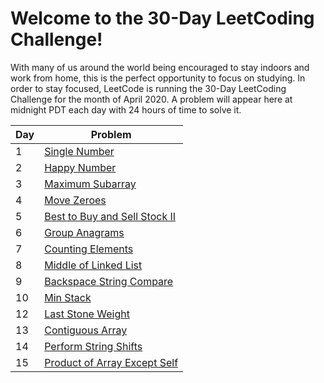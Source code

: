 # Welcome to the 30-Day LeetCoding Challenge!

With many of us around the world being encouraged to stay indoors and work from home, this is the perfect opportunity to focus on studying. In order to stay focused, LeetCode is running the 30-Day LeetCoding Challenge for the month of April 2020. A problem will appear here at midnight PDT each day with 24 hours of time to solve it.

Day  | Problem
---------- | --------
1 | [Single Number](https://github.com/ravikumark815/30-Day-LeetCoding-Challenge/blob/master/1-SingleNumber.py)
2 | [Happy Number](https://github.com/ravikumark815/30-Day-LeetCoding-Challenge/blob/master/2-Happy-Number.py)
3 | [Maximum Subarray](https://github.com/ravikumark815/30-Day-LeetCoding-Challenge/blob/master/3-Maximum-Subarray.py)
4 | [Move Zeroes](https://github.com/ravikumark815/30-Day-LeetCoding-Challenge/blob/master/4-Move-Zeroes.py)
5 | [Best to Buy and Sell Stock II](https://github.com/ravikumark815/30-Day-LeetCoding-Challenge/blob/master/5-Best-Time-to-Buy-and-Sell-Stock-II.py)
6 | [Group Anagrams](https://github.com/ravikumark815/30-Day-LeetCoding-Challenge/blob/master/6-Group-Anagrams.py)
7 | [Counting Elements](https://github.com/ravikumark815/30-Day-LeetCoding-Challenge/blob/master/7-Counting-Elements.py)
8 | [Middle of Linked List](https://github.com/ravikumark815/30-Day-LeetCoding-Challenge/blob/master/8-Middle-of-the-linked-list.py)
9 | [Backspace String Compare](https://github.com/ravikumark815/30-Day-LeetCoding-Challenge/blob/master/9-Backspace-String-Compare.py)
10 | [Min Stack](https://github.com/ravikumark815/30-Day-LeetCoding-Challenge/blob/master/10-Min-Stack.py)
12 | [Last Stone Weight](https://github.com/ravikumark815/30-Day-LeetCoding-Challenge/blob/master/12-Last-Stone-Weight.py)
13 | [Contiguous Array](https://github.com/ravikumark815/30-Day-LeetCoding-Challenge/blob/master/13-Contiguous-Array.py)
14 | [Perform String Shifts](https://github.com/ravikumark815/30-Day-LeetCoding-Challenge/blob/master/14-Perform-String-Shifts.py)
15 | [Product of Array Except Self](https://github.com/ravikumark815/30-Day-LeetCoding-Challenge/blob/master/15-Product-Of-Array-Except-Self.py)